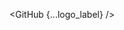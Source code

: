 <script lang="ts">
  import { GitHub } from 'svelte-shields'
  import type { GitHubVersionPropsType } from 'svelte-shields';
  
  const logo_label: GitHubVersionPropsType = {
    user: 'sveltejs',
    repo: 'svelte',
    logo: 'svelte',
    label: 'SVELTE'
  }
</script>

<GitHub {...logo_label} />